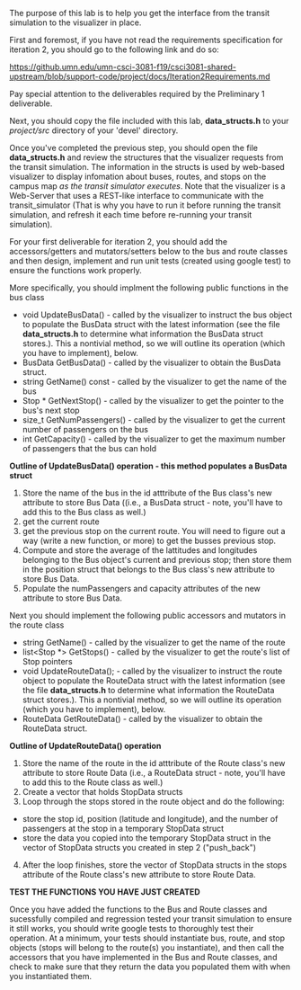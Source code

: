 The purpose of this lab is to help you get the interface from the transit simulation to the visualizer in place. 

First and foremost, if you have not read the requirements specification for iteration 2, you should go to the following link and do so:

https://github.umn.edu/umn-csci-3081-f19/csci3081-shared-upstream/blob/support-code/project/docs/Iteration2Requirements.md

Pay special attention to the deliverables required by the Preliminary 1 deliverable. 

Next, you should copy the file included with this lab, **data_structs.h** to your _project/src_ directory of your 'devel' directory.

Once you've completed the previous step,  you should open the file **data_structs.h** and review the structures that the visualizer requests from the transit simulation. The information in the structs is used by web-based visualizer to display infomation about buses, routes, and stops on the campus map _as the transit simulator executes_.  Note that the visualizer is a Web-Server that uses a REST-like interface to communicate with the transit_simulator (That is why you have to run it before running the transit simulation, and refresh it each time before  re-running your transit simulation). 

For your first deliverable for iteration 2, you should add the accessors/getters and mutators/setters below to the bus and route classes and then design, implement 
and run unit tests (created using google test) to ensure the functions work properly.

More specifically, you should implment the following public functions in the bus class

  * void UpdateBusData()  - called by the visualizer to instruct the bus object to populate the BusData struct with the latest information (see the file **data_structs.h** to determine what information the BusData struct stores.). This a nontivial method, so we will outline its operation (which you have to implement), below.
  * BusData GetBusData() - called by the visualizer to obtain the BusData struct.
  * string GetName() const - called by the visualizer to get the name of the bus 
  * Stop * GetNextStop() - called by the visualizer to get the pointer to the bus's next stop
  * size_t GetNumPassengers() - called by the visualizer to get the current number of passengers on the bus
  * int GetCapacity() - called by the visualizer to get the maximum number of passengers that the bus can hold
  
**Outline of UpdateBusData() operation - this method populates a BusData struct**
  1. Store the name of the bus in the id atttribute of the Bus class's new attribute to store Bus Data ((i.e., a BusData struct - note, you'll have to add this to the Bus class as well.)
  2. get the current route
  3. get the previous stop on the current route. You will need to figure out a way (write a new function, or more) to get the busses previous stop. 
  4. Compute and store the average of the lattitudes and longitudes belonging to the Bus object's current and previous stop; then store them in the position struct that belongs to the Bus class's new attribute to store Bus Data.  
  5. Populate the numPassengers and capacity attributes of the new attribute to store Bus Data.
 
Next you should implement the following public accessors and mutators in the route class

  * string GetName() - called by the visualizer to get the name of the route
  * list<Stop \*> GetStops() - called by the visualizer to get the route's list of Stop pointers
  * void UpdateRouteData(); -   called by the visualizer to instruct the route object to populate the RouteData struct with the latest information (see the file **data_structs.h** to determine what information the RouteData struct stores.). This a nontivial method, so we will outline its operation (which you have to implement), below. 
  * RouteData GetRouteData() - called by the visualizer to obtain the RouteData struct.
  
 **Outline of UpdateRouteData() operation**
 
  1. Store the name of the route in the id atttribute of the Route class's new attribute to store Route Data (i.e., a RouteData struct - note, you'll have to add this to the Route class as well.)
  2. Create a vector that holds StopData structs
  3. Loop through the stops stored in the route object and do the following:
  - store the stop id, position (latitude and longitude), and the number of passengers at the stop in a temporary StopData struct
  - store the data you copied into the temporary StopData struct in the vector of StopData structs you created in step 2 ("push_back")
  4. After the loop finishes, store the vector of StopData structs in the stops attribute of the Route class's new attribute to store Route Data.
    
**TEST THE FUNCTIONS YOU HAVE JUST CREATED**

Once you have added the functions to the Bus and Route classes and sucessfully compiled and regression tested your transit simulation to ensure it still works, you should write google tests to thoroughly test their operation. At a minimum, your tests should instantiate bus, route, and stop objects (stops will belong to the route(s) you instantiate), and then call the accessors that you have implemented in the Bus and Route classes, and check to make sure that they return the data you populated them with when you instantiated them. 
